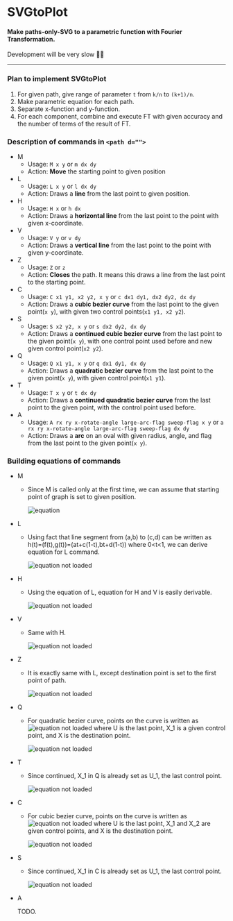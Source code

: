 # SVGtoPlot
#### Make paths-only-SVG to a parametric function with Fourier Transformation.

Development will be very slow 🤔🤔
<hr/>
 
### Plan to implement SVGtoPlot
  1. For given path, give range of parameter `t` from `k/n` to `(k+1)/n`.
  2. Make parametric equation for each path.
  3. Separate x-function and y-function.
  4. For each component, combine and execute FT with given accuracy and the number of terms of the result of FT.
 


### Description of commands in `<path d="">`
 - M
   - Usage: `M x y` or `m dx dy`
   - Action: **Move** the starting point to given position
 - L
   - Usage: `L x y` or `l dx dy`
   - Action: Draws a **line** from the last point to given position.
 - H
   - Usage: `H x` or `h dx`
   - Action: Draws a **horizontal line** from the last point to the point with given x-coordinate.
 - V
   - Usage: `V y` or `v dy`
   - Action: Draws a **vertical line** from the last point to the point with given y-coordinate.
 - Z
   - Usage: `Z` or `z`
   - Action: **Closes** the path. It means this draws a line from the last point to the starting point.
 - C
   - Usage: `C x1 y1, x2 y2, x y` or `c dx1 dy1, dx2 dy2, dx dy`
   - Action: Draws a **cubic bezier curve** from the last point to the given point(`x y`), with given two control points(`x1 y1, x2 y2`).
 - S
   - Usage: `S x2 y2, x y` or `s dx2 dy2, dx dy`
   - Action: Draws a **continued cubic bezier curve** from the last point to the given point(`x y`), with one control point used before and new given control point(`x2 y2`).
 - Q
   - Usage: `Q x1 y1, x y` or `q dx1 dy1, dx dy`
   - Action: Draws a **quadratic bezier curve** from the last point to the given point(`x y`), with given control point(`x1 y1`).
 - T
   - Usage: `T x y` or `t dx dy`
   - Action: Draws a **continued quadratic bezier curve** from the last point to the given point, with the control point used before.
 - A
   - Usage: `A rx ry x-rotate-angle large-arc-flag sweep-flag x y` or `a rx ry x-rotate-angle large-arc-flag sweep-flag dx dy`
   - Action: Draws a **arc** on an oval with given radius, angle, and flag from the last point to the given point(`x y`).
   
### Building equations of commands
  - M
    - Since M is called only at the first time, we can assume that starting point of graph is set to given position.
  
      <img src="https://latex.codecogs.com/gif.latex?\inline&space;h(0)=(f(0),g(0))=(x,y)" title="equation" />
  - L
    - Using fact that line segment from (a,b) to (c,d) can be written as h(t)=(f(t),g(t))=(at+c(1-t),bt+d(1-t)) where 0<t<1, we can derive equation for L command.
  
      <img src="https://latex.codecogs.com/gif.latex?\inline&space;h(t)=(f(t),g(t))=(u(k+1-nt)+x(nt-k),v(k+1-nt)+y(nt-k))" title="equation not loaded" />
  - H
    - Using the equation of L, equation for H and V is easily derivable.
    
      <img src="https://latex.codecogs.com/gif.latex?\inline&space;h(t)=(f(t),g(t))=(u(k+1-nt)+x(nt-k),v)" title="equation not loaded" />
  - V
    - Same with H.
  
      <img src="https://latex.codecogs.com/gif.latex?\inline&space;h(t)=(f(t),g(t))=(u,v(k+1-nt)+y(nt-k))" title="equation not loaded" />
  - Z
    - It is exactly same with L, except destination point is set to the first point of path.
  
      <img src="https://latex.codecogs.com/gif.latex?\inline&space;h(t)=(f(t),g(t))=(u(k+1-nt)+u_{0}(nt-k),v(k+1-nt)+v_{0}(nt-k))" title="equation not loaded" />
  - Q
    - For quadratic bezier curve, points on the curve is written as <img src="https://latex.codecogs.com/gif.latex?\inline&space;P=(1-t)^{2}U+2t(1-t)X_{1}+t^{2}X" title="equation not loaded" /> where U is the last point, X_1 is a given control point, and X is the destination point.
  
      <img src="https://latex.codecogs.com/gif.latex?\inline&space;h(t)=(f(t),g(t))=(u(k+1-nt)^{2}+2x_{1}(nt-k)(k+1-nt)+x(nt-k)^{2},v(k+1-nt)^{2}+2y_{1}(nt-k)(k+1-nt)+y(nt-k)^{2})" title="equation not loaded" />
  - T
    - Since continued, X_1 in Q is already set as U_1, the last control point.
  
      <img src="https://latex.codecogs.com/gif.latex?\inline&space;h(t)=(f(t),g(t))=(u(k+1-nt)^{2}+2u_{1}(nt-k)(k+1-nt)+x(nt-k)^{2},v(k+1-nt)^{2}+2v_{1}(nt-k)(k+1-nt)+y(nt-k)^{2})" title="equation not loaded" />
  - C
    - For cubic bezier curve, points on the curve is written as <img src="https://latex.codecogs.com/gif.latex?\inline&space;P=(1-t)^{3}U+3t(1-t)^{2}X_{1}+3t^{2}(1-t)X_{2}+t^{3}X" title="equation not loaded" /> where U is the last point, X_1 and X_2 are given control points, and X is the destination point.
  
      <img src="https://latex.codecogs.com/gif.latex?\inline&space;h(t)=(f(t),g(t))=(u(k+1-nt)^{3}+3x_{1}(nt-k)(k+1-nt)^{2}+3x_{2}(nt-k)^{2}(k+1-nt)+x(nt-k)^{3},v(k+1-nt)^{3}+3y_{1}(nt-k)(k+1-nt)^{2}+3y_{2}(nt-k)^{2}(k+1-nt)+v(nt-k)^{3})" title="equation not loaded" />
  - S
    - Since continued, X_1 in C is already set as U_1, the last control point.
  
      <img src="https://latex.codecogs.com/gif.latex?\inline&space;h(t)=(f(t),g(t))=(u(k+1-nt)^{3}+3u_{1}(nt-k)(k+1-nt)^{2}+3x_{2}(nt-k)^{2}(k+1-nt)+x(nt-k)^{3},v(k+1-nt)^{3}+3v_{1}(nt-k)(k+1-nt)^{2}+3y_{2}(nt-k)^{2}(k+1-nt)+v(nt-k)^{3})" title="equation not loaded" />
  - A
  
    TODO.
